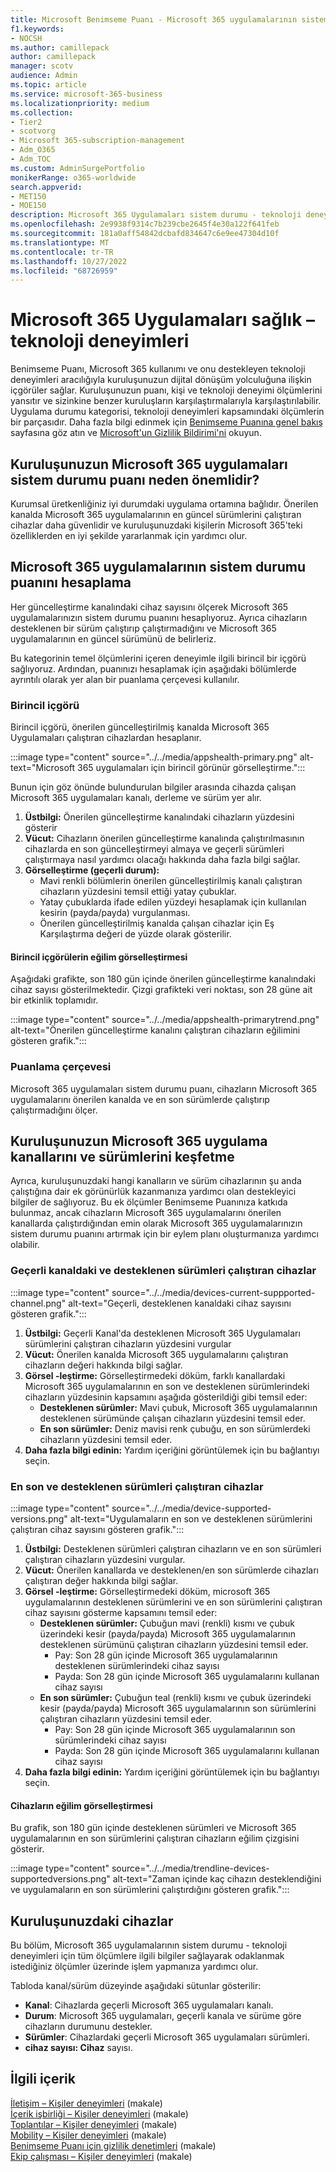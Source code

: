 ```yaml
---
title: Microsoft Benimseme Puanı - Microsoft 365 uygulamalarının sistem durumu
f1.keywords:
- NOCSH
ms.author: camillepack
author: camillepack
manager: scotv
audience: Admin
ms.topic: article
ms.service: microsoft-365-business
ms.localizationpriority: medium
ms.collection:
- Tier2
- scotvorg
- Microsoft 365-subscription-management
- Adm_O365
- Adm_TOC
ms.custom: AdminSurgePortfolio
monikerRange: o365-worldwide
search.appverid:
- MET150
- MOE150
description: Microsoft 365 Uygulamaları sistem durumu - teknoloji deneyimleri Benimseme Puanı'nın ayrıntıları.
ms.openlocfilehash: 2e9938f9314c7b239cbe2645f4e30a122f641feb
ms.sourcegitcommit: 181a0aff54842dcbafd834647c6e9ee47304d10f
ms.translationtype: MT
ms.contentlocale: tr-TR
ms.lasthandoff: 10/27/2022
ms.locfileid: "68726959"
---
```

# <a name="microsoft-365-apps-health--technology-experiences"></a>Microsoft 365 Uygulamaları sağlık – teknoloji deneyimleri

Benimseme Puanı, Microsoft 365 kullanımı ve onu destekleyen teknoloji deneyimleri aracılığıyla kuruluşunuzun dijital dönüşüm yolculuğuna ilişkin içgörüler sağlar. Kuruluşunuzun puanı, kişi ve teknoloji deneyimi ölçümlerini yansıtır ve sizinkine benzer kuruluşların karşılaştırmalarıyla karşılaştırılabilir. Uygulama durumu kategorisi, teknoloji deneyimleri kapsamındaki ölçümlerin bir parçasıdır. Daha fazla bilgi edinmek için [Benimseme Puanına genel bakış](adoption-score.md) sayfasına göz atın ve [Microsoft'un Gizlilik Bildirimi'ni](https://privacy.microsoft.com/privacystatement) okuyun.

## <a name="why-your-organizations-microsoft-365-apps-health-score-matters"></a>Kuruluşunuzun Microsoft 365 uygulamaları sistem durumu puanı neden önemlidir?

Kurumsal üretkenliğiniz iyi durumdaki uygulama ortamına bağlıdır. Önerilen kanalda Microsoft 365 uygulamalarının en güncel sürümlerini çalıştıran cihazlar daha güvenlidir ve kuruluşunuzdaki kişilerin Microsoft 365'teki özelliklerden en iyi şekilde yararlanmak için yardımcı olur.

## <a name="how-we-calculate-the-microsoft-365-apps-health-score"></a>Microsoft 365 uygulamalarının sistem durumu puanını hesaplama

Her güncelleştirme kanalındaki cihaz sayısını ölçerek Microsoft 365 uygulamalarınızın sistem durumu puanını hesaplıyoruz. Ayrıca cihazların desteklenen bir sürüm çalıştırıp çalıştırmadığını ve Microsoft 365 uygulamalarının en güncel sürümünü de belirleriz.

Bu kategorinin temel ölçümlerini içeren deneyimle ilgili birincil bir içgörü sağlıyoruz. Ardından, puanınızı hesaplamak için aşağıdaki bölümlerde ayrıntılı olarak yer alan bir puanlama çerçevesi kullanılır.

### <a name="primary-insight"></a>Birincil içgörü

Birincil içgörü, önerilen güncelleştirilmiş kanalda Microsoft 365 Uygulamaları çalıştıran cihazlardan hesaplanır.

:::image type="content" source="../../media/appshealth-primary.png" alt-text="Microsoft 365 uygulamaları için birincil görünür görselleştirme.":::

Bunun için göz önünde bulundurulan bilgiler arasında cihazda çalışan Microsoft 365 uygulamaları kanalı, derleme ve sürüm yer alır.

1. **Üstbilgi:**  Önerilen güncelleştirme kanalındaki cihazların yüzdesini gösterir
1. **Vücut:**  Cihazların önerilen güncelleştirme kanalında çalıştırılmasının cihazlarda en son güncelleştirmeyi almaya ve geçerli sürümleri çalıştırmaya nasıl yardımcı olacağı hakkında daha fazla bilgi sağlar.
1. **Görselleştirme (geçerli durum):**
    - Mavi renkli bölümlerin önerilen güncelleştirilmiş kanalı çalıştıran cihazların yüzdesini temsil ettiği yatay çubuklar.
    - Yatay çubuklarda ifade edilen yüzdeyi hesaplamak için kullanılan kesirin (payda/payda) vurgulanması.
    - Önerilen güncelleştirilmiş kanalda çalışan cihazlar için Eş Karşılaştırma değeri de yüzde olarak gösterilir.

#### <a name="trend-visualization-of-the-primary-insight"></a>Birincil içgörülerin eğilim görselleştirmesi

Aşağıdaki grafikte, son 180 gün içinde önerilen güncelleştirme kanalındaki cihaz sayısı gösterilmektedir. Çizgi grafikteki veri noktası, son 28 güne ait bir etkinlik toplamıdır.

:::image type="content" source="../../media/appshealth-primarytrend.png" alt-text="Önerilen güncelleştirme kanalını çalıştıran cihazların eğilimini gösteren grafik.":::

### <a name="scoring-framework"></a>Puanlama çerçevesi

Microsoft 365 uygulamaları sistem durumu puanı, cihazların Microsoft 365 uygulamalarını önerilen kanalda ve en son sürümlerde çalıştırıp çalıştırmadığını ölçer.

## <a name="explore-your-organization-microsoft-365-app-channels-and-versions"></a>Kuruluşunuzun Microsoft 365 uygulama kanallarını ve sürümlerini keşfetme

Ayrıca, kuruluşunuzdaki hangi kanalların ve sürüm cihazlarının şu anda çalıştığına dair ek görünürlük kazanmanıza yardımcı olan destekleyici bilgiler de sağlıyoruz. Bu ek ölçümler Benimseme Puanınıza katkıda bulunmaz, ancak cihazların Microsoft 365 uygulamalarını önerilen kanallarda çalıştırdığından emin olarak Microsoft 365 uygulamalarınızın sistem durumu puanını artırmak için bir eylem planı oluşturmanıza yardımcı olabilir.

### <a name="devices-on-current-channel-and-running-supported-versions"></a>Geçerli kanaldaki ve desteklenen sürümleri çalıştıran cihazlar

:::image type="content" source="../../media/devices-current-suppported-channel.png" alt-text="Geçerli, desteklenen kanaldaki cihaz sayısını gösteren grafik.":::

1. **Üstbilgi:**  Geçerli Kanal'da desteklenen Microsoft 365 Uygulamaları sürümlerini çalıştıran cihazların yüzdesini vurgular
1. **Vücut:**  Önerilen kanalda Microsoft 365 uygulamalarını çalıştıran cihazların değeri hakkında bilgi sağlar.
1. **Görsel -leştirme:**  Görselleştirmedeki döküm, farklı kanallardaki Microsoft 365 uygulamalarının en son ve desteklenen sürümlerindeki cihazların yüzdesinin kapsamını aşağıda gösterildiği gibi temsil eder:
    - **Desteklenen sürümler:** Mavi çubuk, Microsoft 365 uygulamalarının desteklenen sürümünde çalışan cihazların yüzdesini temsil eder.
    - **En son sürümler:** Deniz mavisi renk çubuğu, en son sürümlerdeki cihazların yüzdesini temsil eder.
1. **Daha fazla bilgi edinin:**   Yardım içeriğini görüntülemek için bu bağlantıyı seçin.

### <a name="devices-running-latest-and-supported-versions"></a>En son ve desteklenen sürümleri çalıştıran cihazlar

:::image type="content" source="../../media/device-supported-versions.png" alt-text="Uygulamaların en son ve desteklenen sürümlerini çalıştıran cihaz sayısını gösteren grafik.":::

1. **Üstbilgi:**  Desteklenen sürümleri çalıştıran cihazların ve en son sürümleri çalıştıran cihazların yüzdesini vurgular.
1. **Vücut:**  Önerilen kanallarda ve desteklenen/en son sürümlerde cihazları çalıştıran değer hakkında bilgi sağlar.
1. **Görsel -leştirme:** Görselleştirmedeki döküm, microsoft 365 uygulamalarının desteklenen sürümlerini ve en son sürümlerini çalıştıran cihaz sayısını gösterme kapsamını temsil eder:
    - **Desteklenen sürümler:** Çubuğun mavi (renkli) kısmı ve çubuk üzerindeki kesir (payda/payda) Microsoft 365 uygulamalarının desteklenen sürümünü çalıştıran cihazların yüzdesini temsil eder.
        - Pay: Son 28 gün içinde Microsoft 365 uygulamalarının desteklenen sürümlerindeki cihaz sayısı
        - Payda: Son 28 gün içinde Microsoft 365 uygulamalarını kullanan cihaz sayısı
    - **En son sürümler:** Çubuğun teal (renkli) kısmı ve çubuk üzerindeki kesir (payda/payda) Microsoft 365 uygulamalarının son sürümlerini çalıştıran cihazların yüzdesini temsil eder.
        - Pay: Son 28 gün içinde Microsoft 365 uygulamalarının son sürümlerindeki cihaz sayısı
        - Payda: Son 28 gün içinde Microsoft 365 uygulamalarını kullanan cihaz sayısı
1. **Daha fazla bilgi edinin:**   Yardım içeriğini görüntülemek için bu bağlantıyı seçin.

#### <a name="trend-visualization-of-the-devices"></a>Cihazların eğilim görselleştirmesi

Bu grafik, son 180 gün içinde desteklenen sürümleri ve Microsoft 365 uygulamalarının en son sürümlerini çalıştıran cihazların eğilim çizgisini gösterir.

:::image type="content" source="../../media/trendline-devices-supportedversions.png" alt-text="Zaman içinde kaç cihazın desteklendiğini ve uygulamaların en son sürümlerini çalıştırdığını gösteren grafik.":::

## <a name="devices-in-your-organization"></a>Kuruluşunuzdaki cihazlar

Bu bölüm, Microsoft 365 uygulamalarının sistem durumu - teknoloji deneyimleri için tüm ölçümlere ilgili bilgiler sağlayarak odaklanmak istediğiniz ölçümler üzerinde işlem yapmanıza yardımcı olur.

Tabloda kanal/sürüm düzeyinde aşağıdaki sütunlar gösterilir:

- **Kanal**: Cihazlarda geçerli Microsoft 365 uygulamaları kanalı.
- **Durum**: Microsoft 365 uygulamaları, geçerli kanala ve sürüme göre cihazların durumunu destekler.
- **Sürümler**: Cihazlardaki geçerli Microsoft 365 uygulamaları sürümleri.
- **cihaz sayısı: Cihaz** sayısı.

## <a name="related-content"></a>İlgili içerik

[İletişim – Kişiler deneyimleri](communication.md) (makale)\
[İçerik işbirliği – Kişiler deneyimleri](content-collaboration.md) (makale)\
[Toplantılar – Kişiler deneyimleri](meetings.md) (makale)\
[Mobility – Kişiler deneyimleri](mobility.md) (makale)\
[Benimseme Puanı için gizlilik denetimleri](privacy.md) (makale)\
[Ekip çalışması – Kişiler deneyimleri](teamwork.md) (makale)